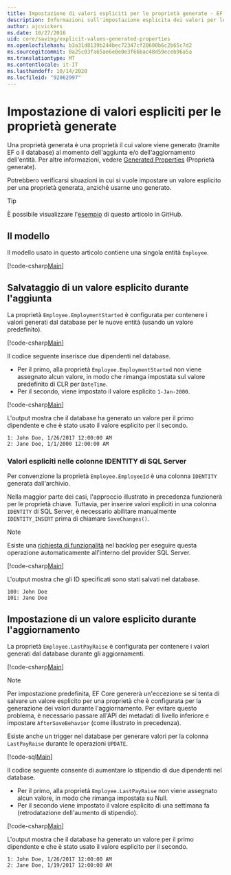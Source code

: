 ```yaml
---
title: Impostazione di valori espliciti per le proprietà generate - EF Core
description: Informazioni sull'impostazione esplicita dei valori per le proprietà configurate come generate con Entity Framework Core
author: ajcvickers
ms.date: 10/27/2016
uid: core/saving/explicit-values-generated-properties
ms.openlocfilehash: b3a31d8139b244bec72347cf20600b6c2b65c7d2
ms.sourcegitcommit: 0a25c03fa65ae6e0e0e3f66bac48d59eceb96a5a
ms.translationtype: MT
ms.contentlocale: it-IT
ms.lasthandoff: 10/14/2020
ms.locfileid: "92062997"
---
```

# <a name="setting-explicit-values-for-generated-properties"></a>Impostazione di valori espliciti per le proprietà generate

Una proprietà generata è una proprietà il cui valore viene generato (tramite EF o il database) al momento dell'aggiunta e/o dell'aggiornamento dell'entità. Per altre informazioni, vedere [Generated Properties](xref:core/modeling/generated-properties) (Proprietà generate).

Potrebbero verificarsi situazioni in cui si vuole impostare un valore esplicito per una proprietà generata, anziché usarne uno generato.

> [!TIP]
> È possibile visualizzare l'[esempio](https://github.com/dotnet/EntityFramework.Docs/tree/master/samples/core/Saving/ExplicitValuesGenerateProperties/) di questo articolo in GitHub.

## <a name="the-model"></a>Il modello

Il modello usato in questo articolo contiene una singola entità `Employee`.

[!code-csharp[Main](../../../samples/core/Saving/ExplicitValuesGenerateProperties/Employee.cs#Sample)]

## <a name="saving-an-explicit-value-during-add"></a>Salvataggio di un valore esplicito durante l'aggiunta

La proprietà `Employee.EmploymentStarted` è configurata per contenere i valori generati dal database per le nuove entità (usando un valore predefinito).

[!code-csharp[Main](../../../samples/core/Saving/ExplicitValuesGenerateProperties/EmployeeContext.cs#EmploymentStarted)]

Il codice seguente inserisce due dipendenti nel database.

* Per il primo, alla proprietà `Employee.EmploymentStarted` non viene assegnato alcun valore, in modo che rimanga impostata sul valore predefinito di CLR per `DateTime`.
* Per il secondo, viene impostato il valore esplicito `1-Jan-2000`.

[!code-csharp[Main](../../../samples/core/Saving/ExplicitValuesGenerateProperties/Sample.cs#EmploymentStarted)]

L'output mostra che il database ha generato un valore per il primo dipendente e che è stato usato il valore esplicito per il secondo.

```output
1: John Doe, 1/26/2017 12:00:00 AM
2: Jane Doe, 1/1/2000 12:00:00 AM
```

### <a name="explicit-values-into-sql-server-identity-columns"></a>Valori espliciti nelle colonne IDENTITY di SQL Server

Per convenzione la proprietà `Employee.EmployeeId` è una colonna `IDENTITY` generata dall'archivio.

Nella maggior parte dei casi, l'approccio illustrato in precedenza funzionerà per le proprietà chiave. Tuttavia, per inserire valori espliciti in una colonna `IDENTITY` di SQL Server, è necessario abilitare manualmente `IDENTITY_INSERT` prima di chiamare `SaveChanges()`.

> [!NOTE]
> Esiste una [richiesta di funzionalità](https://github.com/aspnet/EntityFramework/issues/703) nel backlog per eseguire questa operazione automaticamente all'interno del provider SQL Server.

[!code-csharp[Main](../../../samples/core/Saving/ExplicitValuesGenerateProperties/Sample.cs#EmployeeId)]

L'output mostra che gli ID specificati sono stati salvati nel database.

```output
100: John Doe
101: Jane Doe
```

## <a name="setting-an-explicit-value-during-update"></a>Impostazione di un valore esplicito durante l'aggiornamento

La proprietà `Employee.LastPayRaise` è configurata per contenere i valori generati dal database durante gli aggiornamenti.

[!code-csharp[Main](../../../samples/core/Saving/ExplicitValuesGenerateProperties/EmployeeContext.cs#LastPayRaise)]

> [!NOTE]
> Per impostazione predefinita, EF Core genererà un'eccezione se si tenta di salvare un valore esplicito per una proprietà che è configurata per la generazione dei valori durante l'aggiornamento. Per evitare questo problema, è necessario passare all'API dei metadati di livello inferiore e impostare `AfterSaveBehavior` (come illustrato in precedenza).

Esiste anche un trigger nel database per generare valori per la colonna `LastPayRaise` durante le operazioni `UPDATE`.

[!code-sql[Main](../../../samples/core/Saving/ExplicitValuesGenerateProperties/employee_UPDATE.sql)]

Il codice seguente consente di aumentare lo stipendio di due dipendenti nel database.

* Per il primo, alla proprietà `Employee.LastPayRaise` non viene assegnato alcun valore, in modo che rimanga impostata su Null.
* Per il secondo viene impostato il valore esplicito di una settimana fa (retrodatazione dell'aumento di stipendio).

[!code-csharp[Main](../../../samples/core/Saving/ExplicitValuesGenerateProperties/Sample.cs#LastPayRaise)]

L'output mostra che il database ha generato un valore per il primo dipendente e che è stato usato il valore esplicito per il secondo.

```output
1: John Doe, 1/26/2017 12:00:00 AM
2: Jane Doe, 1/19/2017 12:00:00 AM
```
